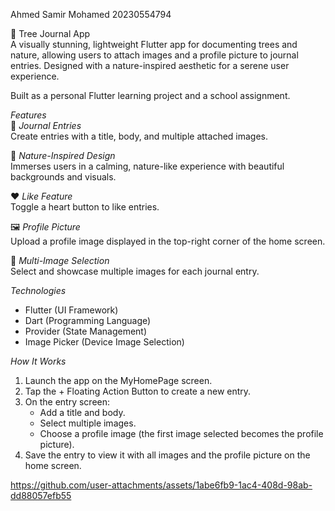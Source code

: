 Ahmed Samir Mohamed
20230554794

🌳 Tree Journal App  
A visually stunning, lightweight Flutter app for documenting trees and nature, allowing users to attach images and a profile picture to journal entries. Designed with a nature-inspired aesthetic for a serene user experience.  

Built as a personal Flutter learning project and a school assignment.  

*Features*  
📝 *Journal Entries*  
Create entries with a title, body, and multiple attached images.  

🌿 *Nature-Inspired Design*  
Immerses users in a calming, nature-like experience with beautiful backgrounds and visuals.  

❤ *Like Feature*  
Toggle a heart button to like entries.  

🖼 *Profile Picture*  
Upload a profile image displayed in the top-right corner of the home screen.  

📸 *Multi-Image Selection*  
Select and showcase multiple images for each journal entry.  

*Technologies*  
- Flutter (UI Framework)  
- Dart (Programming Language)  
- Provider (State Management)  
- Image Picker (Device Image Selection)  

*How It Works*  
1. Launch the app on the MyHomePage screen.  
2. Tap the + Floating Action Button to create a new entry.  
3. On the entry screen:  
   - Add a title and body.  
   - Select multiple images.  
   - Choose a profile image (the first image selected becomes the profile picture).  
4. Save the entry to view it with all images and the profile picture on the home screen.



https://github.com/user-attachments/assets/1abe6fb9-1ac4-408d-98ab-dd88057efb55



